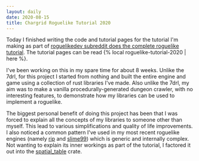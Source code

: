 ```yaml
---
layout: daily
date: 2020-08-15
title: Chargrid Roguelike Tutorial 2020
---
```


Today I finished writing the code and tutorial pages for the tutorial I'm making
as part of
[roguelikedev subreddit does the complete
roguelike tutorial](https://old.reddit.com/r/roguelikedev/wiki/python_tutorial_series).
The tutorial pages can be read {% local roguelike-tutorial-2020 | here %}.

I've been working on this in my spare time for about 8 weeks. Unlike the 7drl,
for this project I started from nothing and built the entire engine and game using
a collection of rust libraries I've made. Also unlike the 7drl, my aim was to make a vanilla
procedurally-generated dungeon crawler, with no interesting features, to demonstrate
how my libraries can be used to implement a roguelike.

The biggest personal benefit of doing this project has been that I was forced to explain
all the concepts of my libraries to someone other than myself. This lead to various simplifications
and quality of life improvements. I also noticed a common pattern I've used in my most recent roguelike engines
(namely [rip](https://github.com/stevebob/rip) and [slime99](https://github.com/stevebob/slime99/))
which is generic and internally complex. Not wanting to explain its inner workings as part of the
tutorial, I factored it out into the [spatial_table](https://crates.io/crates/spatial_table) crate.
